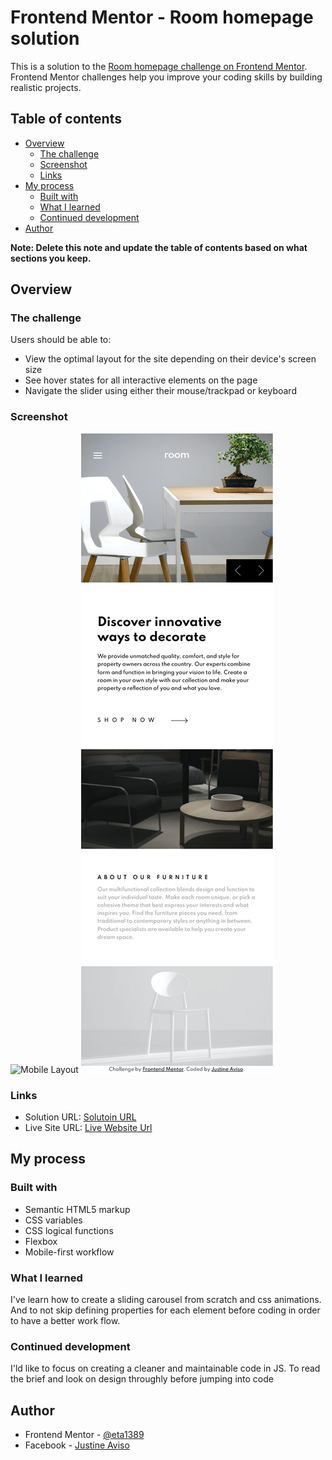 # Frontend Mentor - Room homepage solution

This is a solution to the [Room homepage challenge on Frontend Mentor](https://www.frontendmentor.io/challenges/room-homepage-BtdBY_ENq). Frontend Mentor challenges help you improve your coding skills by building realistic projects. 

## Table of contents

- [Overview](#overview)
  - [The challenge](#the-challenge)
  - [Screenshot](#screenshot)
  - [Links](#links)
- [My process](#my-process)
  - [Built with](#built-with)
  - [What I learned](#what-i-learned)
  - [Continued development](#continued-development)
- [Author](#author)

**Note: Delete this note and update the table of contents based on what sections you keep.**

## Overview

### The challenge

Users should be able to:

- View the optimal layout for the site depending on their device's screen size
- See hover states for all interactive elements on the page
- Navigate the slider using either their mouse/trackpad or keyboard

### Screenshot

![Mobile Layout](./screenshot/destop-screenshot.png)
![Desktop Layout](./screenshot/mobile-screenshot.png)

### Links

- Solution URL: [Solutoin URL](https://www.frontendmentor.io/solutions/room-homepage-using-html-css-and-vanilla-javascript-00FmGh6q0)
- Live Site URL: [Live Website Url](https://room-homepage-frontendmenthor.netlify.app/)


## My process


### Built with

- Semantic HTML5 markup
- CSS variables
- CSS logical functions
- Flexbox
- Mobile-first workflow

### What I learned

I've learn how to create a sliding carousel from scratch and css animations. And to not skip defining properties for each element before coding in order to have a better work flow.

### Continued development

I'ld like to focus on creating a cleaner and maintainable code in JS. To read the brief and look on design throughly before jumping into code
 
 
## Author

- Frontend Mentor - [@eta1389](https://www.frontendmentor.io/profile/eta1389)
- Facebook - [Justine Aviso](https://www.facebook.com/aviso.jstn)


